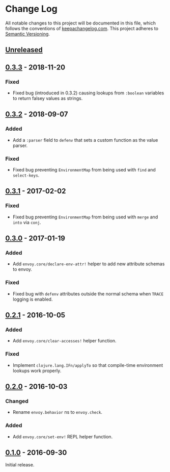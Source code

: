 Change Log
==========

All notable changes to this project will be documented in this file, which
follows the conventions of [keepachangelog.com](http://keepachangelog.com/).
This project adheres to [Semantic Versioning](http://semver.org/).

## [Unreleased]

## [0.3.3] - 2018-11-20

### Fixed
- Fixed bug (introduced in 0.3.2) causing lookups from `:boolean`
  variables to return falsey values as strings.

## [0.3.2] - 2018-09-07

### Added
- Add a `:parser` field to `defenv` that sets a custom function as the
  value parser.

### Fixed
- Fixed bug preventing `EnvironmentMap` from being used with `find`
  and `select-keys`.

## [0.3.1] - 2017-02-02

### Fixed
- Fixed bug preventing `EnvironmentMap` from being used with `merge` and `into`
  via `conj`.

## [0.3.0] - 2017-01-19

### Added
- Add `envoy.core/declare-env-attr!` helper to add new attribute schemas to
  envoy.

### Fixed
- Fixed bug with `defenv` attributes outside the normal schema when `TRACE`
  logging is enabled.

## [0.2.1] - 2016-10-05

### Added
- Add `envoy.core/clear-accesses!` helper function.

### Fixed
- Implement `clojure.lang.IFn/applyTo` so that compile-time environment lookups
  work properly.

## [0.2.0] - 2016-10-03

### Changed
- Rename `envoy.behavior` ns to `envoy.check`.

### Added
- Add `envoy.core/set-env!` REPL helper function.

## [0.1.0] - 2016-09-30

Initial release.

[Unreleased]: https://github.com/amperity/envoy/compare/0.3.3...HEAD
[0.3.3]: https://github.com/amperity/envoy/compare/0.3.2...0.3.3
[0.3.2]: https://github.com/amperity/envoy/compare/0.3.1...0.3.2
[0.3.1]: https://github.com/amperity/envoy/compare/0.3.0...0.3.1
[0.3.0]: https://github.com/amperity/envoy/compare/0.2.1...0.3.0
[0.2.1]: https://github.com/amperity/envoy/compare/0.2.0...0.2.1
[0.2.0]: https://github.com/amperity/envoy/compare/0.1.0...0.2.0
[0.1.0]: https://github.com/amperity/envoy/releases/tag/0.1.0

